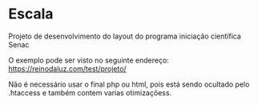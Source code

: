# Escala
Projeto de desenvolvimento do layout do programa iniciação científica Senac
 
 O exemplo pode ser visto no seguinte endereço: https://reinodaluz.com/test/projeto/
 
 Não é necessário usar o final php ou html, pois está sendo ocultado pelo .htaccess e também contem varias otimizaçõess.
